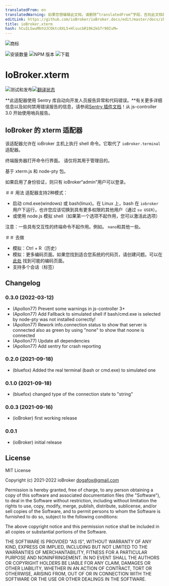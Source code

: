 ```yaml
---
translatedFrom: en
translatedWarning: 如果您想编辑此文档，请删除“translatedFrom”字段，否则此文档将再次自动翻译
editLink: https://github.com/ioBroker/ioBroker.docs/edit/master/docs/zh-cn/adapterref/iobroker.xterm/README.md
title: ioBroker.xterm
hash: hCuILSwuMbtUJCOktc8XL5+HlsucbR19k2kGfr90IvM=
---
```

![商标](../../../en/adapterref/iobroker.xterm/admin/xterm.png)

![安装数量](http://iobroker.live/badges/xterm-stable.svg)
![NPM 版本](http://img.shields.io/npm/v/iobroker.xterm.svg)
![下载](https://img.shields.io/npm/dm/iobroker.xterm.svg)

# IoBroker.xterm
![测试和发布](https://github.com/ioBroker/ioBroker.xterm/workflows/Test%20and%20Release/badge.svg)[![翻译状态](https://weblate.iobroker.net/widgets/adapters/-/xterm/svg-badge.svg)](https://weblate.iobroker.net/engage/adapters/?utm_source=widget)

**此适配器使用 Sentry 库自动向开发人员报告异常和代码错误。**有关更多详细信息以及如何禁用错误报告的信息，请参阅[Sentry 插件文档](https://github.com/ioBroker/plugin-sentry#plugin-sentry)！从 js-controller 3.0 开始使用哨兵报告。

## IoBroker 的 xterm 适配器
该适配器允许在 ioBroker 主机上执行 shell 命令。它取代了 `ioBroker.terminal` 适配器。

终端服务器打开命令行界面。
请仅将其用于管理目的。

基于 xterm.js 和 node-pty 包。

如果启用了身份验证，则只有 ioBroker“admin”用户可以登录。

＃＃ 用法
适配器支持2种模式：

- 启动 cmd.exe(windows) 或 bash(linux)。在 Linux 上，bash 在 `iobroker` 用户下运行，也许您应该切换到具有更多权限的其他用户（通过 `su USER`）。
- 或使用 node.js 模拟 shell（如果第一个选项不起作用，您可以激活此选项）

注意：一些具有交互性的终端命令不起作用。例如。 `nano`和其他一些。

＃＃ 去做
- 模拟：Ctrl + R（历史）
- 模拟：更多编码页面。如果您找到适合您系统的代码页，请创建问题。可以在 [此处](https://github.com/ashtuchkin/iconv-lite/wiki/Supported-Encodings) 找到可能的编码页面。
- 支持多个会话（标签）

<!-- 下一个版本的占位符（在行首）：

### __工作进行中__ -->

## Changelog
### 0.3.0 (2022-03-12)
* (Apollon77) Prevent some warnings in js-controller 3+
* (Apollon77) Add Fallback to simulated shell if bash/cmd.exe is selected by node-pty was not installed correctly!
* (Apollon77) Rework info.connection status to show that server is connected also as green by using "none" to show that noone is connected
* (Apollon77) Update all dependencies
* (Apollon77) Add sentry for crash reporting

### 0.2.0 (2021-09-18)
* (bluefox) Added the real terminal (bash or cmd.exe) to simulated one

### 0.1.0 (2021-09-18)
* (bluefox) changed type of the connection state to "string"

### 0.0.3 (2021-09-16)
* (ioBroker) first working release

### 0.0.1
* (ioBroker) initial release

## License
MIT License

Copyright (c) 2021-2022 ioBroker <dogafox@gmail.com>

Permission is hereby granted, free of charge, to any person obtaining a copy
of this software and associated documentation files (the "Software"), to deal
in the Software without restriction, including without limitation the rights
to use, copy, modify, merge, publish, distribute, sublicense, and/or sell
copies of the Software, and to permit persons to whom the Software is
furnished to do so, subject to the following conditions:

The above copyright notice and this permission notice shall be included in all
copies or substantial portions of the Software.

THE SOFTWARE IS PROVIDED "AS IS", WITHOUT WARRANTY OF ANY KIND, EXPRESS OR
IMPLIED, INCLUDING BUT NOT LIMITED TO THE WARRANTIES OF MERCHANTABILITY,
FITNESS FOR A PARTICULAR PURPOSE AND NONINFRINGEMENT. IN NO EVENT SHALL THE
AUTHORS OR COPYRIGHT HOLDERS BE LIABLE FOR ANY CLAIM, DAMAGES OR OTHER
LIABILITY, WHETHER IN AN ACTION OF CONTRACT, TORT OR OTHERWISE, ARISING FROM,
OUT OF OR IN CONNECTION WITH THE SOFTWARE OR THE USE OR OTHER DEALINGS IN THE
SOFTWARE.